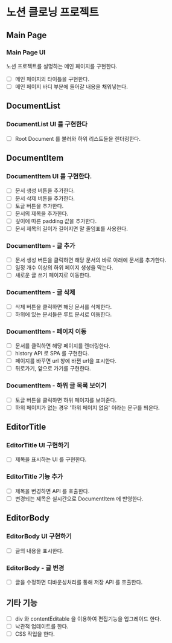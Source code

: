 # 노션 클로닝 프로젝트

## Main Page

### Main Page UI

노션 프로젝트를 설명하는 메인 페이지를 구현한다.

- [ ] 메인 페이지의 타이틀을 구현한다.
- [ ] 메인 페이지 바디 부분에 들어갈 내용을 채워넣는다.

## DocumentList

### DocumentList UI 를 구현한다

- [ ] Root Document 를 불러와 하위 리스트들을 렌더링한다.

## DocumentItem

### DocumentItem UI 를 구현한다.

- [ ] 문서 생성 버튼을 추가한다.
- [ ] 문서 삭제 버튼을 추가한다.
- [ ] 토글 버튼을 추가한다.
- [ ] 문서의 제목을 추가한다.
- [ ] 깊이에 따른 padding 값을 추가한다.
- [ ] 문서 제목의 길이가 길어지면 말 줄임표를 사용한다.

### DocumentItem - 글 추가

- [ ] 문서 생성 버튼을 클릭하면 해당 문서의 바로 아래에 문서를 추가한다.
- [ ] 일정 개수 이상의 하위 페이지 생성을 막는다.
- [ ] 새로운 글 쓰기 페이지로 이동한다.

### DocumentItem - 글 삭제

- [ ] 삭제 버튼을 클릭하면 해당 문서를 삭제한다.
- [ ] 하위에 있는 문서들은 루트 문서로 이동한다.

### DocumentItem - 페이지 이동

- [ ] 문서를 클릭하면 해당 페이지를 렌더링한다.
- [ ] history API 로 SPA 를 구현한다.
- [ ] 페이지를 바꾸면 url 창에 바뀐 url을 표시한다.
- [ ] 뒤로가기, 앞으로 가기를 구현한다.

### DocumentItem - 하위 글 목록 보이기

- [ ] 토글 버튼을 클릭하면 하위 페이지를 보여준다.
- [ ] 하위 페이지가 없는 경우 '하위 페이지 없음' 이라는 문구를 띄운다.

## EditorTitle

### EditorTitle UI 구현하기

- [ ] 제목을 표시하는 UI 를 구현한다.

### EditorTitle 기능 추가

- [ ] 제목을 변경하면 API 를 호출한다.
- [ ] 변경되는 제목은 실시간으로 DocumentItem 에 반영한다.

## EditorBody

### EditorBody UI 구현하기

- [ ] 글의 내용을 표시한다.

### EditorBody - 글 변경

- [ ] 글을 수정하면 디바운싱처리를 통해 저장 API 를 호출한다.

## 기타 기능

- [ ] div 와 contentEditable 을 이용하여 편집기능을 업그레이드 한다.
- [ ] 낙관적 업데이트를 한다.
- [ ] CSS 작업을 한다.
